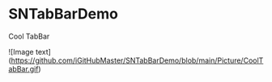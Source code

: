 # SNTabBarDemo
Cool TabBar

![Image text]
(https://github.com/iGitHubMaster/SNTabBarDemo/blob/main/Picture/CoolTabBar.gif)

